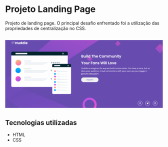 # Projeto Landing Page
Projeto de landing page. O principal desafio enfrentado foi a utilização das propriedades de centralização no CSS. 

## <img src="./AnimaçãoLangindPage.gif" alt="gif da landing page">

## Tecnologias utilizadas
- HTML
- CSS

